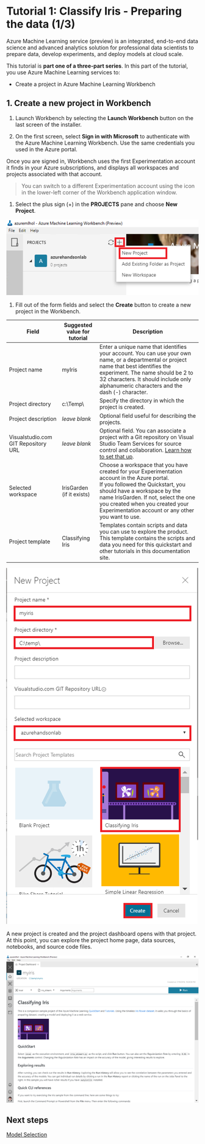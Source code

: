 # Tutorial 1: Classify Iris - Preparing the data (1/3)

Azure Machine Learning service (preview) is an integrated, end-to-end data science and advanced analytics solution for professional data scientists to prepare data, develop experiments, and deploy models at cloud scale.

This tutorial is **part one of a three-part series**. In this part of the tutorial, you use Azure Machine Learning services to:

* Create a project in Azure Machine Learning Workbench

## 1. Create a new project in Workbench

1. Launch Workbench by selecting the **Launch Workbench** button on the last screen of the installer. 

1. On the first screen, select **Sign in with Microsoft** to authenticate with the Azure Machine Learning Workbench. Use the same credentials you used in the Azure portal.

Once you are signed in, Workbench uses the first Experimentation account it finds in your Azure subscriptions, and displays all workspaces and projects associated with that account. 

> You can switch to a different Experimentation account using the icon in the lower-left corner of the Workbench application window.


1. Select the plus sign (+) in the **PROJECTS** pane and choose **New Project**.  

![New workspace](./images/20.png)

1. Fill out of the form fields and select the **Create** button to create a new project in the Workbench.

Field|Suggested value for tutorial|Description
---|---|---
Project name | myIris |Enter a unique name that identifies your account. You can use your own name, or a departmental or project name that best identifies the experiment. The name should be 2 to 32 characters. It should include only alphanumeric characters and the dash (-) character. 
Project directory | c:\Temp\ | Specify the directory in which the project is created.
Project description | _leave blank_ | Optional field useful for describing the projects.
Visualstudio.com GIT Repository URL |_leave blank_ | Optional field. You can associate a project with a Git repository on Visual Studio Team Services for source control and collaboration. [Learn how to set that up](https://docs.microsoft.com/azure/machine-learning/desktop-workbench/using-git-ml-project#step-3-set-up-a-machine-learning-project-and-git-repo). 
Selected workspace | IrisGarden (if it exists) | Choose a workspace that you have created for your Experimentation account in the Azure portal. <br/>If you followed the Quickstart, you should have a workspace by the name IrisGarden. If not, select the one you created when you created your Experimentation account or any other you want to use.
Project template | Classifying Iris | Templates contain scripts and data you can use to explore the product. This template contains the scripts and data you need for this quickstart and other tutorials in this documentation site. 

![New project](./images/21.png)
 
 A new project is created and the project dashboard opens with that project. At this point, you can explore the project home page, data sources, notebooks, and source code files. 

   ![Open project](./images/22.png)


## Next steps

[Model Selection](./06.ModelSelection.md)